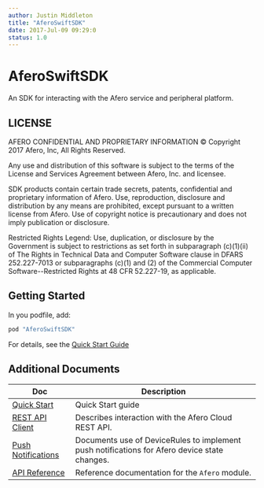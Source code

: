 ```yaml
---
author: Justin Middleton
title: "AferoSwiftSDK"
date: 2017-Jul-09 09:29:0
status: 1.0
---
```


# AferoSwiftSDK

An SDK for interacting with the Afero service and peripheral platform.

## LICENSE

  AFERO CONFIDENTIAL AND PROPRIETARY INFORMATION
  © Copyright 2017 Afero, Inc, All Rights Reserved.

  Any use and distribution of this software is subject to the terms
  of the License and Services Agreement between Afero, Inc. and licensee.

  SDK products contain certain trade secrets, patents, confidential and
  proprietary information of Afero.  Use, reproduction, disclosure
  and distribution by any means are prohibited, except pursuant to
  a written license from Afero. Use of copyright notice is
  precautionary and does not imply publication or disclosure.

  Restricted Rights Legend:
  Use, duplication, or disclosure by the Government is subject to
  restrictions as set forth in subparagraph (c)(1)(ii) of The
  Rights in Technical Data and Computer Software clause in DFARS
  252.227-7013 or subparagraphs (c)(1) and (2) of the Commercial
  Computer Software--Restricted Rights at 48 CFR 52.227-19, as
  applicable.

## Getting Started

In you podfile, add:

```ruby
pod "AferoSwiftSDK"
```

For details, see the [Quick Start Guide][qsg]

## Additional Documents

| Doc | Description |
| - | - |
| [Quick Start][qsg] | Quick Start guide |
| [REST API Client][rest-api-client] | Describes interaction with the Afero Cloud REST API. |
| [Push Notifications][push-notifications] | Documents use of DeviceRules to implement push notifications for Afero device state changes. |
| [API Reference][api-ref] | Reference documentation for the `Afero` module. |

[qsg]: Docs/QuickStart.md
[push-notifications]: Docs/Push_Notifications.md
[rest-api-client]: Docs/RESTApiClient.md
[api-ref]: Docs/Reference/index.html

[^1]: [Afero Swift SDK Quick Start Guide][qsg]
[^2]: [Afero Rest API Client Guide][rest-api-client]
[^3]: [Push Notifications in the Afero Cloud][push-notifications]
